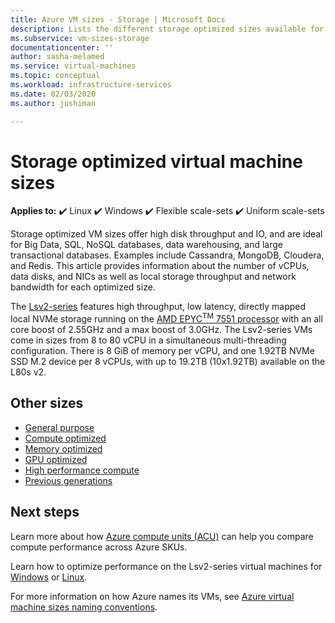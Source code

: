 ```yaml
---
title: Azure VM sizes - Storage | Microsoft Docs
description: Lists the different storage optimized sizes available for virtual machines in Azure. Lists information about the number of vCPUs, data disks, and NICs as well as storage throughput and network bandwidth for sizes in this series.
ms.subservice: vm-sizes-storage
documentationcenter: ''
author: sasha-melamed
ms.service: virtual-machines
ms.topic: conceptual
ms.workload: infrastructure-services
ms.date: 02/03/2020
ms.author: jushiman

---
```


# Storage optimized virtual machine sizes

**Applies to:** :heavy_check_mark: Linux :heavy_check_mark: Windows :heavy_check_mark: Flexible scale-sets :heavy_check_mark: Uniform scale-sets

Storage optimized VM sizes offer high disk throughput and IO, and are ideal for Big Data, SQL, NoSQL databases, data warehousing, and large transactional databases.  Examples include Cassandra, MongoDB, Cloudera, and Redis. This article provides information about the number of vCPUs, data disks, and NICs as well as local storage throughput and network bandwidth for each optimized size.

The [Lsv2-series](lsv2-series.md) features high throughput, low latency, directly mapped local NVMe storage running on the [AMD EPYC<sup>TM</sup> 7551 processor](https://www.amd.com/en/products/epyc-7000-series) with an all core boost of 2.55GHz and a max boost of 3.0GHz. The Lsv2-series VMs come in sizes from 8 to 80 vCPU in a simultaneous multi-threading configuration.  There is 8 GiB of memory per vCPU, and one 1.92TB NVMe SSD M.2 device per 8 vCPUs, with up to 19.2TB (10x1.92TB) available on the L80s v2.

## Other sizes

- [General purpose](sizes-general.md)
- [Compute optimized](sizes-compute.md)
- [Memory optimized](sizes-memory.md)
- [GPU optimized](sizes-gpu.md)
- [High performance compute](sizes-hpc.md)
- [Previous generations](sizes-previous-gen.md)

## Next steps

Learn more about how [Azure compute units (ACU)](acu.md) can help you compare compute performance across Azure SKUs.

Learn how to optimize performance on the Lsv2-series virtual machines for [Windows](windows/storage-performance.md) or [Linux](linux/storage-performance.md).

For more information on how Azure names its VMs, see [Azure virtual machine sizes naming conventions](./vm-naming-conventions.md).